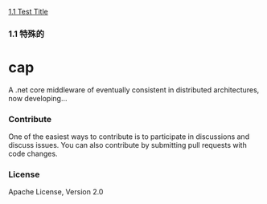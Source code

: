 [1.1 Test Title](#11-test-title)

### 1.1 特殊的
# cap
  
A .net core middleware of eventually consistent in distributed architectures, now developing...

### Contribute

One of the easiest ways to contribute is to participate in discussions and discuss issues. You can also contribute by submitting pull requests with code changes.

### License

Apache License, Version 2.0
